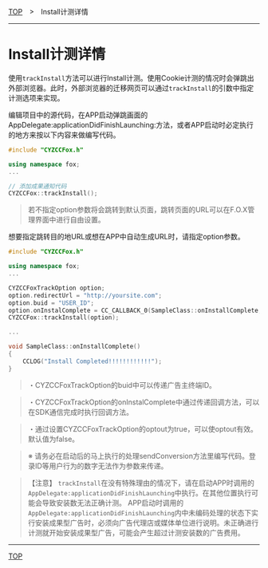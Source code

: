 [TOP](../../README.md)　>　Install计测详情

---

# Install计测详情

使用`trackInstall`方法可以进行Install计测。使用Cookie计测的情况时会弹跳出外部浏览器。此时，外部浏览器的迁移网页可以通过`trackInstall`的引数中指定计测选项来实现。<br>

编辑项目中的源代码，在APP启动弹跳画面的AppDelegate:applicationDidFinishLaunching:方法，或者APP启动时必定执行的地方来按以下内容来做编写代码。

```cpp
#include "CYZCCFox.h"

using namespace fox;
...

// 添加成果通知代码
CYZCCFox::trackInstall();
```

> 若不指定option参数将会跳转到默认页面，跳转页面的URL可以在F.O.X管理界面中进行自由设置。


想要指定跳转目的地URL或想在APP中自动生成URL时，请指定option参数。

```cpp
#include "CYZCCFox.h"

using namespace fox;
...

CYZCCFoxTrackOption option;
option.redirectUrl = "http://yoursite.com";
option.buid = "USER_ID";
option.onInstalComplete = CC_CALLBACK_0(SampleClass::onInstallComplete, this);
CYZCCFox::trackInstall(option);

...

void SampleClass::onInstallComplete()
{
	CCLOG("Install Completed!!!!!!!!!!!!");
}
```

> ・CYZCCFoxTrackOption的buid中可以传递广告主终端ID。

> ・CYZCCFoxTrackOption的onInstalComplete中通过传递回调方法，可以在SDK通信完成时执行回调方法。

> ・通过设置CYZCCFoxTrackOption的optout为true，可以使optout有效。默认值为false。

> ※ 请务必在启动后的马上执行的处理sendConversion方法里编写代码。登录ID等用户行为的数字无法作为参数来传递。

> 【注意】
`trackInstall`在没有特殊理由的情况下，请在启动APP时调用的`AppDelegate:applicationDidFinishLaunching`中执行。在其他位置执行可能会导致安装数无法正确计测。
APP启动时调用的`AppDelegate:applicationDidFinishLaunching`内中未编码处理的状态下实行安装成果型广告时，必须向广告代理店或媒体单位进行说明。未正确进行计测就开始安装成果型广告，可能会产生超过计测安装数的广告费用。


---
[TOP](../../README.md)
